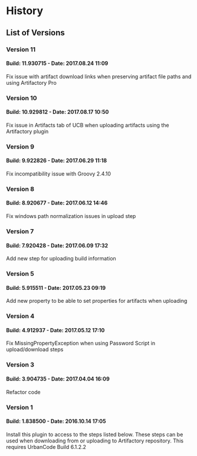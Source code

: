 # History
 
## List of Versions
 
### Version 11
 
#### Build: 11.930715 - Date: 2017.08.24 11:09
 
Fix issue with artifact download links when preserving artifact file paths and using Artifactory Pro
 
### Version 10
 
#### Build: 10.929812 - Date: 2017.08.17 10:50
 
Fix issue in Artifacts tab of UCB when uploading artifacts using the Artifactory plugin
 
### Version 9
 
#### Build: 9.922826 - Date: 2017.06.29 11:18
 
Fix incompatibility issue with Groovy 2.4.10
 
### Version 8
 
#### Build: 8.920677 - Date: 2017.06.12 14:46
 
Fix windows path normalization issues in upload step
 
### Version 7
 
#### Build: 7.920428 - Date: 2017.06.09 17:32
 
Add new step for uploading build information
 
### Version 5
 
#### Build: 5.915511 - Date: 2017.05.23 09:19
 
Add new property to be able to set properties for artifacts when uploading
 
### Version 4
 
#### Build: 4.912937 - Date: 2017.05.12 17:10
 
Fix MissingPropertyException when using Password Script in upload/download steps
 
### Version 3
 
#### Build: 3.904735 - Date: 2017.04.04 16:09
 
Refactor code
 
### Version 1
 
#### Build: 1.838500 - Date: 2016.10.14 17:05
 
Install this plugin to access to the steps listed below. These steps can be used when downloading from or uploading to Artifactory repository. This requires UrbanCode Build 6.1.2.2
 
